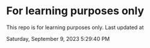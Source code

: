 # For learning purposes only
This repo is for learning purposes only.
Last updated at

Saturday, September 9, 2023 5:29:40 PM

